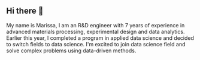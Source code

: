 ## Hi there 👋
My name is Marissa, I am an R&D engineer with 7 years of experience in advanced materials processing, experimental design and data analytics.  Earlier this year, I completed a program in applied data science and decided to switch fields to data science.  I'm excited to join data science field and solve complex problems using data-driven methods.

<!--
**mgiovino90/mgiovino90** is a ✨ _special_ ✨ repository because its `README.md` (this file) appears on your GitHub profile.

Here are some ideas to get you started:

- 🔭 I’m currently working on ...
- 🌱 I’m currently learning ...
- 👯 I’m looking to collaborate on ...
- 🤔 I’m looking for help with ...
- 💬 Ask me about ...
- 📫 How to reach me: ...
- 😄 Pronouns: ...
- ⚡ Fun fact: ...
-->
